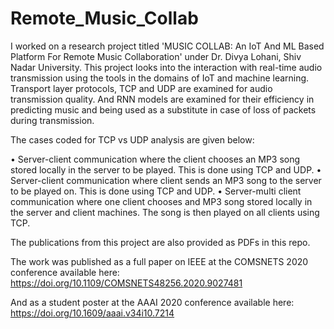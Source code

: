 # Remote_Music_Collab
I worked on a research project titled 'MUSIC COLLAB: An IoT And ML Based Platform For Remote Music Collaboration' under Dr. Divya Lohani, Shiv Nadar University. 
This project looks into the interaction with real-time audio transmission using the tools in the domains of IoT and machine learning.
Transport layer protocols, TCP and UDP are examined for audio transmission quality. And RNN models are examined for their efficiency in predicting music and being
used as a substitute in case of loss of packets during transmission.

 The cases coded for TCP vs UDP analysis are given below:
 
• Server-client communication where the client chooses
an MP3 song stored locally in the server to be played.
This is done using TCP and UDP.
• Server-client communication where client sends an MP3
song to the server to be played on. This is done using
TCP and UDP.
• Server-multi client communication where one client
chooses and MP3 song stored locally in the server and
client machines. The song is then played on all clients
using TCP. 

The publications from this project are also provided as PDFs in this repo.

The work was published as a full paper on IEEE at the COMSNETS 2020 conference available here: https://doi.org/10.1109/COMSNETS48256.2020.9027481

And as a student poster at the AAAI 2020 conference available here: https://doi.org/10.1609/aaai.v34i10.7214

